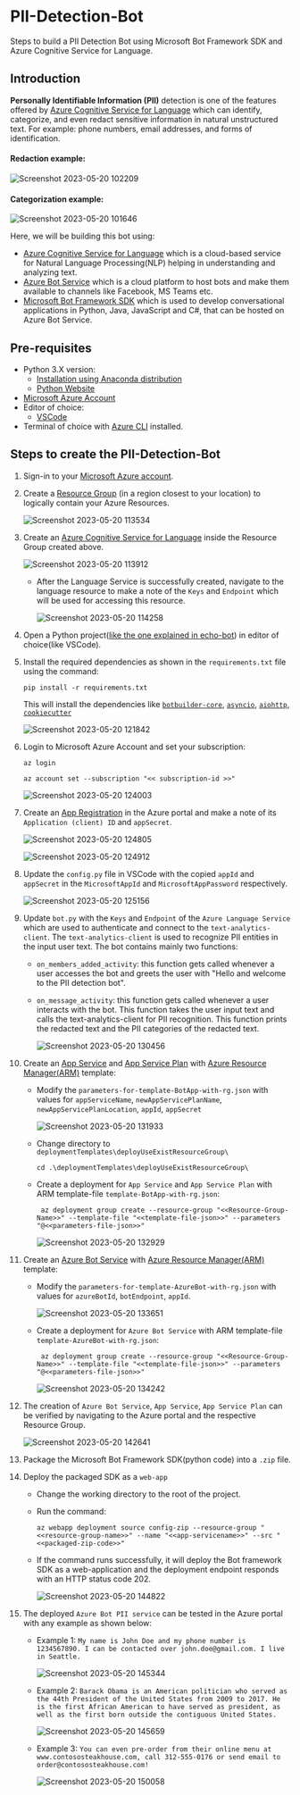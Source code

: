 # PII-Detection-Bot
Steps to build a PII Detection Bot using Microsoft Bot Framework SDK and Azure Cognitive Service for Language.

## Introduction
**Personally Identifiable Information (PII)** detection is one of the features offered by [Azure Cognitive Service for Language](https://learn.microsoft.com/en-us/azure/cognitive-services/language-service/overview) which can identify, categorize, and even redact sensitive information in natural unstructured text. For example: phone numbers, email addresses, and forms of identification.

#### Redaction example:
  ![Screenshot 2023-05-20 102209](https://github.com/SyedAanif/PII-Detection-Bot/assets/66770875/696c5721-b028-47b3-ad69-e6c05b4a2030)

#### Categorization example:
  ![Screenshot 2023-05-20 101646](https://github.com/SyedAanif/PII-Detection-Bot/assets/66770875/be997c9f-939d-4065-abf1-25a901a28d46)

Here, we will be building this bot using:
- [Azure Cognitive Service for Language](https://learn.microsoft.com/en-us/azure/cognitive-services/language-service/overview) which is a cloud-based service for Natural Language Processing(NLP) helping in understanding and analyzing text.
- [Azure Bot Service](https://learn.microsoft.com/en-us/azure/bot-service/bot-builder-basics?view=azure-bot-service-4.0) which is a cloud platform to host bots and make them available to channels like Facebook, MS Teams etc.
- [Microsoft Bot Framework SDK](https://github.com/microsoft/botframework-sdk) which is used to develop conversational applications in Python, Java, JavaScript and C#, that can be hosted on Azure Bot Service.

## Pre-requisites
- Python 3.X version: 
  + [Installation using Anaconda distribution](https://docs.anaconda.com/free/anaconda/#installation)
  + [Python Website](https://www.python.org/downloads/)
- [Microsoft Azure Account](https://azure.microsoft.com/en-in/free/)
- Editor of choice:
  + [VSCode](https://code.visualstudio.com/download)
- Terminal of choice with [Azure CLI](https://learn.microsoft.com/en-us/cli/azure/install-azure-cli) installed.

## Steps to create the PII-Detection-Bot
1. Sign-in to your [Microsoft Azure account](https://portal.azure.com/#home).

2. Create a [Resource Group](https://learn.microsoft.com/en-us/azure/azure-resource-manager/management/manage-resource-groups-portal#what-is-a-resource-group) (in a region closest to your location) to logically contain your Azure Resources.

   ![Screenshot 2023-05-20 113534](https://github.com/SyedAanif/PII-Detection-Bot/assets/66770875/f7a82b10-b641-4612-aea9-985723b7128e)

3. Create an [Azure Cognitive Service for Language](https://learn.microsoft.com/en-us/azure/cognitive-services/language-service/overview) inside the Resource Group created above.

   ![Screenshot 2023-05-20 113912](https://github.com/SyedAanif/PII-Detection-Bot/assets/66770875/be3ac12c-f660-4865-9b0f-c9f8311c7371)

    + After the Language Service is successfully created, navigate to the language resource to make a note of the `Keys` and `Endpoint` which will be used for accessing this resource.
   
      ![Screenshot 2023-05-20 114258](https://github.com/SyedAanif/PII-Detection-Bot/assets/66770875/6aa900f7-c768-488e-99b0-3b4ac98d70e9)

4. Open a Python project([like the one explained in echo-bot](https://github.com/microsoft/BotBuilder-Samples/tree/main/samples/python/02.echo-bot)) in editor of choice(like VSCode).

5. Install the required dependencies as shown in the `requirements.txt` file using the command:
    ```
    pip install -r requirements.txt
    ```
    This will install the dependencies like [`botbuilder-core`](https://pypi.org/project/botbuilder-core/), [`asyncio`](https://pypi.org/project/asyncio/), [`aiohttp`](https://pypi.org/project/aiohttp/), [`cookiecutter`](https://pypi.org/project/cookiecutter/)

   ![Screenshot 2023-05-20 121842](https://github.com/SyedAanif/PII-Detection-Bot/assets/66770875/525b646a-857c-4d21-bca4-fcf4c5cb03c6)

  
6. Login to Microsoft Azure Account and set your subscription:
    ```
    az login

    az account set --subscription "<< subscription-id >>"
    ```

   ![Screenshot 2023-05-20 124003](https://github.com/SyedAanif/PII-Detection-Bot/assets/66770875/da992726-13eb-4dcc-aae1-44b1efbe90b0)

7. Create an [App Registration](https://learn.microsoft.com/en-us/power-apps/developer/data-platform/walkthrough-register-app-azure-active-directory) in the Azure portal and make a note of its `Application (client) ID` and `appSecret`.

     ![Screenshot 2023-05-20 124805](https://github.com/SyedAanif/PII-Detection-Bot/assets/66770875/1cb729cb-1492-4a32-80a9-892e0f34569b)

     ![Screenshot 2023-05-20 124912](https://github.com/SyedAanif/PII-Detection-Bot/assets/66770875/ece3c164-f7a1-47d3-8f7c-27741774f7d6)

8. Update the `config.py` file in VSCode with the copied `appId` and `appSecret` in the `MicrosoftAppId` and `MicrosoftAppPassword` respectively.
   
    ![Screenshot 2023-05-20 125156](https://github.com/SyedAanif/PII-Detection-Bot/assets/66770875/b3115477-8ebd-48e2-8efe-d516be1e1093)

9. Update `bot.py` with the `Keys` and `Endpoint` of the `Azure Language Service` which are used to authenticate and connect to the `text-analytics-client`. The `text-analytics-client` is used to recognize PII entities in the input user text. The bot contains mainly two functions:
    + `on_members_added_activity`: this function gets called whenever a user accesses the bot and greets the user with "Hello and welcome to the PII detection bot".
    + `on_message_activity`: this function gets called whenever a user interacts with the bot. This function takes the user input text and calls the text-analytics-client for PII recognition. This function prints the redacted text and the PII categories of the redacted text.

      ![Screenshot 2023-05-20 130456](https://github.com/SyedAanif/PII-Detection-Bot/assets/66770875/b29952ac-3171-430f-b548-e56307e77df1)

10. Create an [App Service](https://learn.microsoft.com/en-us/azure/app-service/overview) and [App Service Plan](https://learn.microsoft.com/en-us/azure/app-service/overview-hosting-plans?source=recommendations) with [Azure Resource Manager(ARM)](https://learn.microsoft.com/en-us/azure/azure-resource-manager/templates/overview) template:
    + Modify the `parameters-for-template-BotApp-with-rg.json` with values for `appServiceName`, `newAppServicePlanName`, `newAppServicePlanLocation`, `appId`, `appSecret`
    
      ![Screenshot 2023-05-20 131933](https://github.com/SyedAanif/PII-Detection-Bot/assets/66770875/06470c2d-640a-44c0-b16e-d4dba4ca462f)

    + Change directory to `deploymentTemplates\deployUseExistResourceGroup\`
      ```
      cd .\deploymentTemplates\deployUseExistResourceGroup\
      
      ```
    + Create a deployment for `App Service` and `App Service Plan` with ARM template-file `template-BotApp-with-rg.json`:
      ```
       az deployment group create --resource-group "<<Resource-Group-Name>>" --template-file "<<template-file-json>>" --parameters "@<<parameters-file-json>>"
      
      ```

        ![Screenshot 2023-05-20 132929](https://github.com/SyedAanif/PII-Detection-Bot/assets/66770875/b6eeeb70-8b56-4e7d-89f5-c0e0052eac45)

11. Create an [Azure Bot Service](https://azure.microsoft.com/en-in/products/bot-services/?ef_id=_k_CjwKCAjw36GjBhAkEiwAKwIWyU8eyHxp5IuTW7RCGqs8J43g1lEkqUtbyjuGaas-tBdrIB6pkX8_DxoCpYUQAvD_BwE_k_&OCID=AIDcmmf1elj9v5_SEM__k_CjwKCAjw36GjBhAkEiwAKwIWyU8eyHxp5IuTW7RCGqs8J43g1lEkqUtbyjuGaas-tBdrIB6pkX8_DxoCpYUQAvD_BwE_k_&gclid=CjwKCAjw36GjBhAkEiwAKwIWyU8eyHxp5IuTW7RCGqs8J43g1lEkqUtbyjuGaas-tBdrIB6pkX8_DxoCpYUQAvD_BwE) with [Azure Resource Manager(ARM)](https://learn.microsoft.com/en-us/azure/azure-resource-manager/templates/overview) template:
    + Modify the `parameters-for-template-AzureBot-with-rg.json` with values for `azureBotId`, `botEndpoint`, `appId`.

      ![Screenshot 2023-05-20 133651](https://github.com/SyedAanif/PII-Detection-Bot/assets/66770875/6b61ef51-0bf4-4d9c-bc38-66b3d8539a7b)

    + Create a deployment for `Azure Bot Service` with ARM template-file `template-AzureBot-with-rg.json`:
      ```
       az deployment group create --resource-group "<<Resource-Group-Name>>" --template-file "<<template-file-json>>" --parameters "@<<parameters-file-json>>"
      
      ```

        ![Screenshot 2023-05-20 134242](https://github.com/SyedAanif/PII-Detection-Bot/assets/66770875/8d09bc2a-1908-40db-8dd6-eed430d3c89d)

12. The creation of `Azure Bot Service`, `App Service`, `App Service Plan` can be verified by navigating to the Azure portal and the respective Resource Group.

    ![Screenshot 2023-05-20 142641](https://github.com/SyedAanif/PII-Detection-Bot/assets/66770875/5d3bbcc1-7abf-4ca4-9807-bf99d2e698c5)

13. Package the Microsoft Bot Framework SDK(python code) into a `.zip` file.

14. Deploy the packaged SDK as a `web-app`
    + Change the working directory to the root of the project.

    + Run the command:
      ```
      az webapp deployment source config-zip --resource-group "<<resource-group-name>>" --name "<<app-servicename>>" --src "<<packaged-zip-code>>"
      
      ```

    + If the command runs successfully, it will deploy the Bot framework SDK as a web-application and the deployment endpoint responds with an HTTP status code 202.

        ![Screenshot 2023-05-20 144822](https://github.com/SyedAanif/PII-Detection-Bot/assets/66770875/8460b302-7dcd-4459-9c7f-08a7cfae7cd5)

15. The deployed `Azure Bot PII service` can be tested in the Azure portal with any example as shown below:
    + Example 1:
          ```
          My name is John Doe and my phone number is 1234567890. I can be contacted over john.doe@gmail.com. I live in Seattle.
          ```

        ![Screenshot 2023-05-20 145344](https://github.com/SyedAanif/PII-Detection-Bot/assets/66770875/814584f7-2955-4fbe-9dff-df3c81e7ee48)
      
     + Example 2:
           ```
           Barack Obama is an American politician who served as the 44th President of the United States from 2009 to 2017. He is the first African American to have served as president, as well as the first born outside the contiguous United States.
           ```
       
         ![Screenshot 2023-05-20 145659](https://github.com/SyedAanif/PII-Detection-Bot/assets/66770875/ea8f291a-2d4e-4620-838f-2746c6e2a3d9)

     + Example 3:
           ```
           You can even pre-order from their online menu at www.contososteakhouse.com, call 312-555-0176 or send email to order@contososteakhouse.com!
           ```
       
         ![Screenshot 2023-05-20 150058](https://github.com/SyedAanif/PII-Detection-Bot/assets/66770875/68ed5ff3-2bd2-472f-a668-f916f98644b7)

